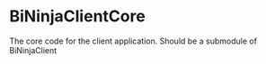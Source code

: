 # BiNinjaClientCore
The core code for the client application.
Should be a submodule of BiNinjaClient
